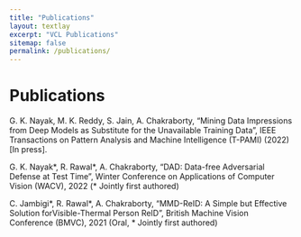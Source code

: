 ```yaml
---
title: "Publications"
layout: textlay
excerpt: "VCL Publications"
sitemap: false
permalink: /publications/
---
```


# Publications
<!-- Journals -->
G. K. Nayak, M. K. Reddy, S. Jain, A. Chakraborty, “Mining Data Impressions from Deep Models as Substitute for the Unavailable Training Data”, IEEE Transactions on Pattern Analysis and Machine Intelligence (T-PAMI) (2022) [In press].

<!-- A. Lakshmi, A. Chakraborty, C. S. Thakur, “EvAn: Neuromorphic Event-Based Sparse Anomaly Detection”, Frontiers in Neuroscience (2022) 15 (2021): 853.

U. Shreemali, A. Chakraborty, “Robust Gait Based Human Identification on Incomplete and Multi-view Sequences”, Multimedia Tools and Applications (2020) 80(7): 10141-10166.

A. Majumder, R. Venkatesh Babu, A. Chakraborty, “PerSeg: Segmenting Salient Objects From Bag of Single Image Perturbations”, Multimedia Tools and Applications (2020) 79(3): 2473-2493.

K. L. Navaneet, R. K. Sarvadevabhatla, S. Shekhar, R. Venkatesh Babu, A. Chakraborty, “Operator-in-the-Loop Deep Sequential Multi-Camera Feature Fusion for Person Re-Identification”, IEEE Transactions on Information Forensics & Security (2019) 15: 2375-2385.

A. Lakshmi, A. Chakraborty, C. S. Thakur, “Neuromorphic vision: From sensors to eventbased algorithms”, Wiley Interdisciplinary Reviews: Data Mining and Knowledge Discovery (2019) 9(4): p.e1310. -->

<!-- Conference -->
<!-- J. N. Kundu, S. Seth, Y. M. Pradyumna, V. Jampani, A. Chakraborty, R. Venkatesh Babu, “Uncertainty-Aware Adaptation for Self-Supervised 3D Human Pose Estimation”, IEEE Conference on Computer Vision and Pattern Recognition (CVPR), 2022. -->

G. K. Nayak*, R. Rawal*, A. Chakraborty, “DAD: Data-free Adversarial Defense at Test Time”, Winter Conference on Applications of Computer Vision (WACV), 2022 (* Jointly first authored) 

<!-- J. N. Kundu, S. Seth, A. Jamkhandi, Y. M. Pradyumna, V. Jampani, A. Chakraborty, R. Venkatesh Babu, “Non-local Latent Relation Distillation for Self-Adaptive 3D Human Pose Estimation”, Advances in Neural Information Processing Systems (NeurIPS), 2021. -->

C. Jambigi*, R. Rawal*, A. Chakraborty, “MMD-ReID: A Simple but Effective Solution forVisible-Thermal Person ReID”, British Machine Vision Conference (BMVC), 2021 (Oral, * Jointly first authored)